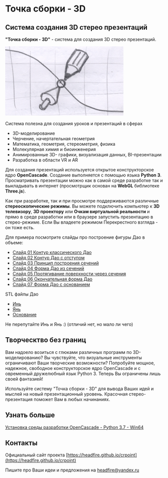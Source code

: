 # Точка сборки - 3D

## Система создания 3D стерео презентаций

**"Точка сборки - 3D"** - cистема для создания 3D стерео презентаций. 

 <img src="images/logo.png" style="zoom:50%;" />

Система полезна для создания уроков и презентаций в сферах

- 3D-моделирование
- Черчение, начертательная геометрия
- Математика, геометрия, стереометрия, физика
- Молекулярная химия и биоинженерия
- Анимированные 3D- графики, визуализация данных, BI-презентации
- Разработка в области VR и AR

Для создания презентаций используется открытое конструкторское ядро **OpenCascade**. 
Создание выполняется с помощью языка **Python 3**. 
Просматривать презентации можно как в самой среде разработке 
так и выкладывать в интернет (просмотрщик основан на **WebGL** библиотеке **Three.js**).  

<!--
Презентация может состоять из множества кадров. Между кадрами возможны анимационные переходы. 
--> 

Как при разработке, так и при просмотре поддерживаются различные **стереоскопические режимы**. 
Вы можете подключить компьютер к **3D телевизору**, **3D проектору** или **Очкам виртуальной реальности** 
и прямо в среде разработки или в браузере запустить презентацию в стерео-режиме. 
Если Вы владеете режимом Перекрестного взгляда - он тоже есть.

Для примера посмотрите слайды про построение фигуры Дао в объеме:
- [Слайд 01 Контур классического Дао]( https://headfire.github.io/crpoint/viewer/index.html?paper=dao&slide=slide_01_DaoClassic)
- [Слайд 02 Контур Дао с отступом ]( https://headfire.github.io/crpoint/viewer/index.html?paper=dao&slide=slide_02_DaoConcept)
- [Слайд 03 Принцип построения сечений ]( https://headfire.github.io/crpoint/viewer/index.html?paper=dao&slide=slide_03_DaoSecPrincipe)
- [Слайд 04 Форма Дао из сечений ]( https://headfire.github.io/crpoint/viewer/index.html?paper=dao&slide=slide_04_DaoManySec)
- [Слайд 05 Протягивание поверхности через сечения ]( https://headfire.github.io/crpoint/viewer/index.html?paper=dao&slide=slide_05_DaoSkinning)
- [Слайд 06 Окончательная форма Дао ]( https://headfire.github.io/crpoint/viewer/index.html?paper=dao&slide=slide_06_DaoComplete)
- [Слайд 07 Форма Дао с основанием ]( https://headfire.github.io/crpoint/viewer/index.html?paper=dao&slide=slide_07_DaoWithCase)

STL файлы Дао 
- [Инь]( https://headfire.github.io/crpoint/viewer/slides/dao/slides_07_DaoWidhCase/exp_001_shape.stl)
- [Янь]( https://headfire.github.io/crpoint/viewer/slides/dao/slides_07_DaoWidhCase/exp_002_shape.stl)
- [Основание]( https://headfire.github.io/crpoint/viewer/slides/dao/slides_07_DaoWidhCase/exp_003_shape.stl)

Не перепутайте Инь и Янь :) (отличий нет, но мало ли чего)

## Творческтво без границ

Вам надоело возиться с глюками различных программ по 3D-моделированию? Вы чувствуйте, что визуальные инструменты 
ограничивают Ваши творческие возможности? Попробуйте мощное, надежное, свободное конструкторское ядро OpenCascade и с
овременный дружелюбный язык Python 3. Теперь Вы ограничены лишь своей фантазией!

Используйте систему "Точка сборки - 3D" для вывода Ваших идей и мыслей на новый презентационный уровень. 
Красочная стерео-презентация поможет Вам в любых начинаниях. 

## Узнать больше

[Установка среды разработки OpenCascade - Python 3.7 - Win64](docs/00_00_setup.md) 

<!--
[Библиотка Scene - базовая система команд](docs/00_01_scene.md)

[Начальные настройки слоев и стилей](docs/00_01_styles.md)

## Библиотека презентаций

[Web-просмотрщик - параметры URL-строки и действия в режиме просмотра](docs/00_03_viewer.md)
-->

## Контакты

Официальный сайт проекта [https://headfire.github.io/crpoint](https://headfire.github.io/crpoint)

Пишите про Ваши идеи и предложения на [headfire@yandex.ru](mailto:headfire@yandex.ru)

